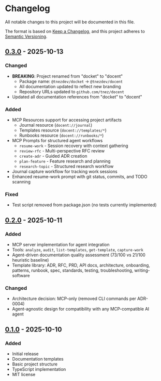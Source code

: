 # Changelog

All notable changes to this project will be documented in this file.

The format is based on [Keep a Changelog](https://keepachangelog.com/en/1.0.0/),
and this project adheres to [Semantic Versioning](https://semver.org/spec/v2.0.0.html).

## [0.3.0] - 2025-10-13

### Changed
- **BREAKING**: Project renamed from "docket" to "docent"
  - Package name: `@tnezdev/docket` → `@tnezdev/docent`
  - All documentation updated to reflect new branding
  - Repository URLs updated to `github.com/tnez/docent`
- Updated all documentation references from "docket" to "docent"

### Added
- MCP Resources support for accessing project artifacts
  - Journal resource (`docent://journal`)
  - Templates resource (`docent://templates/*`)
  - Runbooks resource (`docent://runbooks/*`)
- MCP Prompts for structured agent workflows
  - `resume-work` - Session recovery with context gathering
  - `review-rfc` - Multi-perspective RFC review
  - `create-adr` - Guided ADR creation
  - `plan-feature` - Feature research and planning
  - `research-topic` - Structured research workflow
- Journal capture workflow for tracking work sessions
- Enhanced resume-work prompt with git status, commits, and TODO scanning

### Fixed
- Test script removed from package.json (no tests currently implemented)

## [0.2.0] - 2025-10-11

### Added
- MCP server implementation for agent integration
- Tools: `analyze`, `audit`, `list-templates`, `get-template`, `capture-work`
- Agent-driven documentation quality assessment (73/100 vs 21/100 heuristic baseline)
- Template library: ADR, RFC, PRD, API docs, architecture, onboarding, patterns, runbook, spec, standards, testing, troubleshooting, writing-software

### Changed
- Architecture decision: MCP-only (removed CLI commands per ADR-0004)
- Agent-agnostic design for compatibility with any MCP-compatible AI agent

## [0.1.0] - 2025-10-10

### Added
- Initial release
- Documentation templates
- Basic project structure
- TypeScript implementation
- MIT license

[0.3.0]: https://github.com/tnez/docent/compare/v0.2.0...v0.3.0
[0.2.0]: https://github.com/tnez/docent/compare/v0.1.0...v0.2.0
[0.1.0]: https://github.com/tnez/docent/releases/tag/v0.1.0
